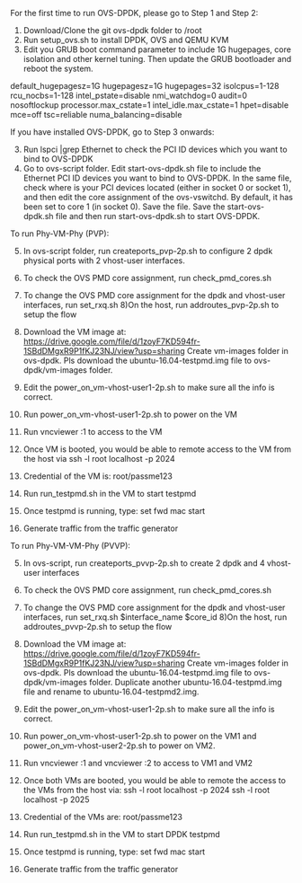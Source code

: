 For the first time to run OVS-DPDK, please go to Step 1 and Step 2:

1) Download/Clone the git ovs-dpdk folder to /root
2) Run setup_ovs.sh to install DPDK, OVS and QEMU KVM
3) Edit you GRUB boot command parameter to include 1G hugepages, core
isolation and other kernel tuning. Then update the GRUB bootloader and reboot
the system.

default_hugepagesz=1G hugepagesz=1G hugepages=32 isolcpus=1-128 rcu_nocbs=1-128 intel_pstate=disable nmi_watchdog=0 audit=0 nosoftlockup processor.max_cstate=1 intel_idle.max_cstate=1 hpet=disable mce=off tsc=reliable numa_balancing=disable

If you have installed OVS-DPDK, go to Step 3 onwards:

3) Run lspci |grep Ethernet to check the PCI ID devices which you want to bind
to OVS-DPDK 
4) Go to ovs-script folder. Edit start-ovs-dpdk.sh file to include the Ethernet PCI ID devices you want
to bind to OVS-DPDK. In the same file, check where is your PCI devices located
(either in socket 0 or socket 1), and then edit the core assignment of the
ovs-vswitchd. By default, it has been set to core 1 (in socket 0). Save the
file.
Save the start-ovs-dpdk.sh file and then run start-ovs-dpdk.sh to start OVS-DPDK.



To run Phy-VM-Phy (PVP):

5) In ovs-script folder, run createports_pvp-2p.sh to configure 2 dpdk
physical ports with 2 vhost-user interfaces.
6) To check the OVS PMD core assignment, run check_pmd_cores.sh
7) To change the OVS PMD core assignment for the dpdk and vhost-user
interfaces, run set_rxq.sh
8)On the host, run addroutes_pvp-2p.sh to setup the flow 
9) Download the VM image at: https://drive.google.com/file/d/1zoyF7KD594fr-1SBdDMgxR9P1fKJ23NJ/view?usp=sharing
Create vm-images folder in ovs-dpdk. Pls download the ubuntu-16.04-testpmd.img file to ovs-dpdk/vm-images folder.
10) Edit the power_on_vm-vhost-user1-2p.sh to make sure all the info is correct.
11) Run power_on_vm-vhost-user1-2p.sh to power on the VM
12) Run vncviewer <host address>:1 to access to the VM
13) Once VM is booted, you would be able to remote access to the VM from the
host via ssh -l root localhost -p 2024
14) Credential of the VM is: root/passme123
15) Run run_testpmd.sh in the VM to start testpmd
16) Once testpmd is running, type:
set fwd mac
start

17) Generate traffic from the traffic generator


To run Phy-VM-VM-Phy (PVVP):

5) In ovs-script, run createports_pvvp-2p.sh to create 2 dpdk and 4 vhost-user
interfaces
6) To check the OVS PMD core assignment, run check_pmd_cores.sh
7) To change the OVS PMD core assignment for the dpdk and vhost-user
interfaces, run set_rxq.sh $interface_name $core_id
8)On the host, run addroutes_pvvp-2p.sh to setup the flow
9) Download the VM image at: https://drive.google.com/file/d/1zoyF7KD594fr-1SBdDMgxR9P1fKJ23NJ/view?usp=sharing
Create vm-images folder in ovs-dpdk. Pls download the ubuntu-16.04-testpmd.img file to ovs-dpdk/vm-images folder. Duplicate another ubuntu-16.04-testpmd.img file and rename to ubuntu-16.04-testpmd2.img.
10) Edit the power_on_vm-vhost-user1-2p.sh to make sure all the info is correct.
11) Run power_on_vm-vhost-user1-2p.sh to power on the VM1 and power_on_vm-vhost-user2-2p.sh to power on VM2.
12) Run vncviewer <host address>:1 and vncviewer <host address>:2 to access to VM1 and VM2
13) Once both VMs are booted, you would be able to remote the access to the VMs from the host via:
ssh -l root localhost -p 2024
ssh -l root localhost -p 2025
14) Credential of the VMs are: root/passme123
15) Run run_testpmd.sh in the VM to start DPDK testpmd
16) Once testpmd is running, type:
set fwd mac
start

17) Generate traffic from the traffic generator



